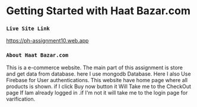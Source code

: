# Getting Started with Haat Bazar.com


### `Live Site Link`

https://ph-assignment10.web.app


### `About Haat Bazar.com`

This is a e-commerce website. The main part of this assignment is store and get data from database. here I use mongodb Database. Here I also Use Firebase for User authentications.
This website have home page where all products is shown. if I click Buy now button it Will Take me to the CheckOut page If Iam already logged in .if I'm not it will take me to the login page for varification.
